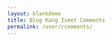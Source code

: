```yaml
---
layout: blankdemo
title: Blog Kang Ismet Comments
permalink: /user/rcomments/
---
```


<div class="kangismet-recent-container">

<script type="text/javascript">
//<![CDATA[
    var
 numComments  = 5,
 showAvatar  = true,
 avatarSize  = 35,
 roundAvatar = true,
 characters  = 25,
 defaultAvatar  = "http://www.gravatar.com/avatar/?d=mm",
 hideCredits = true;
 maxfeeds=50,
 adminBlog='Kang Ismet';
//]]>
</script>
<script type="text/javascript"  src="{{ site.baseurl }}/js/recentcomments3.js"></script>
<script type="text/javascript" src="https://www.kang-ismet.com/feeds/comments/default?alt=json&amp;callback=kangismet_recent&amp;&amp;max-results=50">
</script>
</div>

